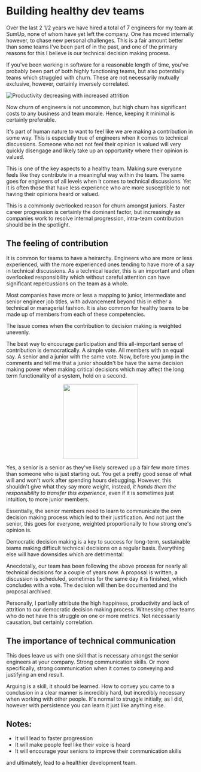 # Building healthy dev teams

Over the last 2 1/2 years we have hired a total of 7 engineers for my team at
SumUp, none of whom have yet left the company. One has moved internally however,
to chase new personal challenges. This is a fair amount better than some teams
I've been part of in the past, and one of the primary reasons for this I believe
is our technical decision making process.

If you've been working in software for a reasonable length of time, you've
probably been part of both highly functioning teams, but also potentially teams
which struggled with churn. These are not necessarily mutually exclusive,
however, certainly inversely correlated.

![Productivity decreasing with increased
attrition](https://screenshots.tomarrell.com/qfohlho2j2.png)

Now churn of engineers is not uncommon, but high churn has significant costs
to any business and team morale. Hence, keeping it minimal is certainly
preferable.

It's part of human nature to want to feel like we are making a contribution in
some way. This is especially true of engineers when it comes to technical
discussions. Someone who not not feel their opinion is valued will very quickly
disengage and likely take up an opportunity where their opinion is valued.

This is one of the key aspects to a healthy team. Making sure everyone feels
like they contribute in a meaningful way within the team. The same goes for
engineers of all levels when it comes to technical discussions. Yet it is often
those that have less experience who are more susceptible to not having their
opinions heard or valued.

This is a commonly overlooked reason for churn amongst juniors. Faster career
progression is certainly the dominant factor, but increasingly as companies work
to resolve internal progression, intra-team contribution should be in the
spotlight.


## The feeling of contribution

It is common for teams to have a heirarchy. Engineers who are more or less
experienced, with the more experienced ones tending to have more of a say in
technical discussions. As a technical leader, this is an important and often
overlooked responsibility which without careful attention can have significant
repercussions on the team as a whole.

Most companies have more or less a mapping to junior, intermediate and senior
engineer job titles, with advancement beyond this in either a technical or
managerial fashion. It is also common for healthy teams to be made up of members
from each of these competencies.

The issue comes when the contribution to decision making is weighted unevenly.

The best way to encourage participation and this all-important sense of
contribution is democratically. A simple vote. All members with an equal say. A
senior and a junior with the same vote. Now, before you jump in the comments and
tell me that a junior shouldn't be have the same decision making power when
making critical decisions which may affect the long term functionality of a
system, hold on a second.

<center>
  <img src="https://screenshots.tomarrell.com/cziq4ULSBE.png" width="200"/>
</center>

Yes, a senior is a senior as they've likely screwed up a fair few more times
than someone who is just starting out. You get a pretty good sense of what will
and won't work after spending hours debugging. However, this shouldn't give what
they say more weight, instead, *it hands them the responsibility to transfer
this experience*, even if it is sometimes just intuition, to more junior
members.

Essentially, the senior members need to learn to communicate the own decision
making process which led to their justification. And not just the senior, this
goes for everyone, weighted proportionally to how strong one's opinion is.

Democratic decision making is a key to success for long-term, sustainable teams
making difficult technical decisions on a regular basis. Everything else will
have downsides which are detrimental.

Anecdotally, our team has been following the above process for nearly all
technical decisions for a couple of years now. A proposal is written, a
discussion is scheduled, sometimes for the same day it is finished, which
concludes with a vote. The decision will then be documented and the proposal
archived.

Personally, I partially attribute the high happiness, productivity and lack of
attrition to our democratic decision making process. Witnessing other teams who
do not have this struggle on one or more metrics. Not necessarily causation, but
certainly correlation.


## The importance of technical communication

This does leave us with one skill that is necessary amongst the senior engineers
at your company. Strong communication skills. Or more specifically, strong
communication when it comes to conveying and justifying an end result.

Arguing is a skill, it should be learned. How to convey you came to a conclusion
in a clear manner is incredibly hard, but incredibly necessary when working with
other people. It's normal to struggle initially, as I did, however with
persistence you can learn it just like anything else.


## Notes:

- It will lead to faster progression
- It will make people feel like their voice is heard
- It will encourage your seniors to improve their communication skills

and ultimately, lead to a healthier development team.
